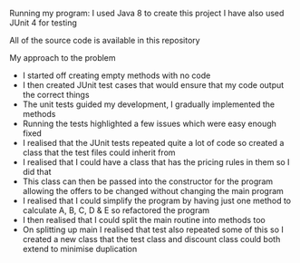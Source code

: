 Running my program:
I used Java 8 to create this project
I have also used JUnit 4 for testing

All of the source code is available in this repository



My approach to the problem
- I started off creating empty methods with no code
- I then created JUnit test cases that would ensure that my code output the correct things
- The unit tests guided my development, I gradually implemented the methods 
- Running the tests highlighted a few issues which were easy enough fixed
- I realised that the JUnit tests repeated quite a lot of code so created a class that the test files could inherit from
- I realised that I could have a class that has the pricing rules in them so I did that
- This class can then be passed into the constructor for the program allowing the offers to be changed without changing the main program
- I realised that I could simplify the program by having just one method to calculate A, B, C, D & E so refactored the program
- I then realised that I could split the main routine into methods too
- On splitting up main I realised that test also repeated some of this so I created a new class that the test class and discount class could both extend to minimise duplication
